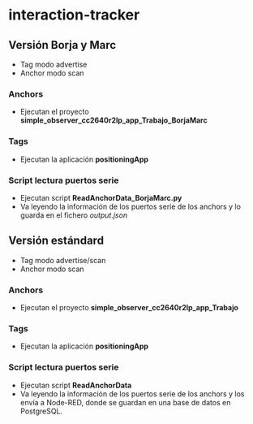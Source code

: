 # interaction-tracker

## Versión Borja y Marc

- Tag modo advertise
- Anchor modo scan
 
	
### Anchors
- Ejecutan el proyecto **simple_observer_cc2640r2lp_app_Trabajo_BorjaMarc**

### Tags
- Ejecutan la aplicación **positioningApp**

### Script lectura puertos serie
- Ejecutan script **ReadAnchorData_BorjaMarc.py**
- Va leyendo la información de los puertos serie de los anchors y lo guarda en el fichero *output.json*

## Versión estándard

- Tag modo advertise/scan
- Anchor modo scan

### Anchors
- Ejecutan el proyecto **simple_observer_cc2640r2lp_app_Trabajo**

### Tags
- Ejecutan la aplicación **positioningApp**

### Script lectura puertos serie
- Ejecutan script **ReadAnchorData**
- Va leyendo la información de los puertos serie de los anchors y los envía a Node-RED, donde se guardan en una base de datos en PostgreSQL.
